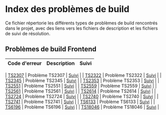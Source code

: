 # Index des problèmes de build

Ce fichier répertorie les différents types de problèmes de build rencontrés dans le projet, avec des liens vers les fichiers de description et les fichiers de suivi de résolution.

## Problèmes de build Frontend

| Code d'erreur | Description | Suivi |
|---|---|---|

| [TS2307](./problemes_build_frontend_TS2307.md) | Problème TS2307 | [Suivi](./suivi_TS2307.md) |
| [TS2322](./problemes_build_frontend_TS2322.md) | Problème TS2322 | [Suivi](./suivi_TS2322.md) |
| [TS2345](./problemes_build_frontend_TS2345.md) | Problème TS2345 | [Suivi](./suivi_TS2345.md) |
| [TS2353](./problemes_build_frontend_TS2353.md) | Problème TS2353 | [Suivi](./suivi_TS2353.md) |
| [TS2551](./problemes_build_frontend_TS2551.md) | Problème TS2551 | [Suivi](./suivi_TS2551.md) |
| [TS2559](./problemes_build_frontend_TS2559.md) | Problème TS2559 | [Suivi](./suivi_TS2559.md) |
| [TS2561](./problemes_build_frontend_TS2561.md) | Problème TS2561 | [Suivi](./suivi_TS2561.md) |
| [TS2614](./problemes_build_frontend_TS2614.md) | Problème TS2614 | [Suivi](./suivi_TS2614.md) |
| [TS2724](./problemes_build_frontend_TS2724.md) | Problème TS2724 | [Suivi](./suivi_TS2724.md) |
| [TS2740](./problemes_build_frontend_TS2740.md) | Problème TS2740 | [Suivi](./suivi_TS2740.md) |
| [TS2741](./problemes_build_frontend_TS2741.md) | Problème TS2741 | [Suivi](./suivi_TS2741.md) |
| [TS6133](./problemes_build_frontend_TS6133.md) | Problème TS6133 | [Suivi](./suivi_TS6133.md) |
| [TS6196](./problemes_build_frontend_TS6196.md) | Problème TS6196 | [Suivi](./suivi_TS6196.md) |
| [TS18046](./problemes_build_frontend_TS18046.md) | Problème TS18046 | [Suivi](./suivi_TS18046.md) |
